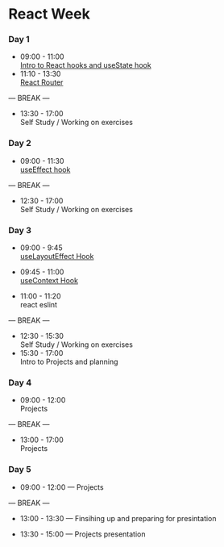 # React Week

### Day 1

- 09:00 - 11:00 <br>
  [Intro to React hooks and useState hook](https://github.com/MohammedYehia/react-useState)
- 11:10 - 13:30 <br>
  [React Router](https://reactrouter.com/web/guides/quick-start)

— BREAK —

- 13:30 - 17:00 <br>
  Self Study / Working on exercises

### Day 2

- 09:00 - 11:30 <br>
  [useEffect hook](https://github.com/MohammedYehia/react-useEffect)

— BREAK —

- 12:30 - 17:00 <br>
  Self Study / Working on exercises

### Day 3

- 09:00 - 9:45 <br>
  [useLayoutEffect Hook](https://github.com/MohammedYehia/react-useLayoutEffect)

- 09:45 - 11:00 <br>
  [useContext Hook](https://github.com/MohammedYehia/react-context-ws)

- 11:00 - 11:20 <br>
  react eslint

— BREAK —

- 12:30 - 15:30 <br>
  Self Study / Working on exercises
- 15:30 - 17:00 <br>
  Intro to Projects and planning

### Day 4

- 09:00 - 12:00 <br>
  Projects

— BREAK —

- 13:00 - 17:00 <br>
  Projects

### Day 5

- 09:00 - 12:00 — Projects

— BREAK —

- 13:00 - 13:30 — Finsihing up and preparing for presintation

- 13:30 - 15:00 — Projects presentation
